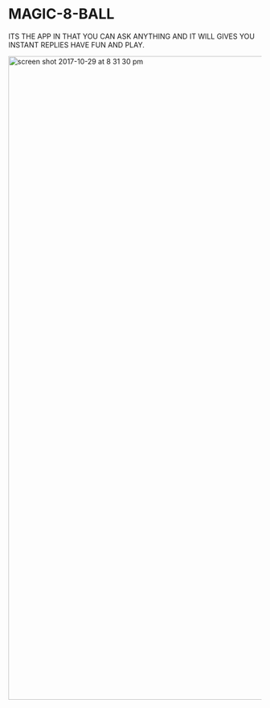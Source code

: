 # MAGIC-8-BALL

ITS THE APP IN THAT YOU CAN ASK ANYTHING AND IT WILL GIVES YOU INSTANT REPLIES HAVE FUN AND PLAY.

<img width="1280" alt="screen shot 2017-10-29 at 8 31 30 pm" src="https://user-images.githubusercontent.com/22308806/32150361-3d10cc3e-bce8-11e7-8932-64db0f83557d.png">

